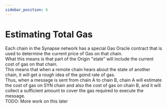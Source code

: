 ```yaml
---
sidebar_position: 6
---
```


# Estimating Total Gas
Each chain in the Synapse network has a special Gas Oracle contract that is used to determine the  current price of Gas on that chain.
<br/>
What this means is that part of the Origin "state" will include the current cost of gas on that chain.
<br/>
This means that when a remote chain hears about the state of another chain, it will get a rough idea of the goind rate of gas.
<br/>
Thus, when a message is sent from chain A to chain B, chain A will estimate the cost of gas on SYN chain and also the cost of gas on chain B, and it will collect a sufficient amount to cover the gas required to execute the message.
<br/>
TODO: More work on this later
